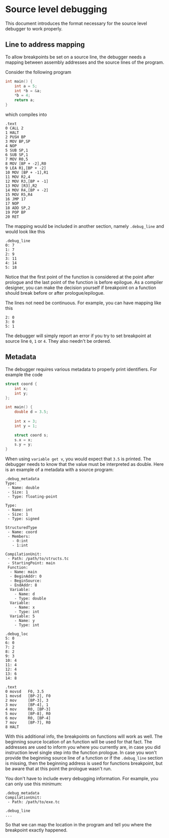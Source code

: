 # Source level debugging
This document introduces the format necessary for the source level debugger to work properly.

## Line to address mapping
To allow breakpoints be set on a source line, the debugger needs a mapping between assembly addresses
and the source lines of the program.

Consider the following program
```c
int main() {
    int a = 5;
    int *b = &a;
    *b = 4;
    return a;
}
```
which compiles into
```
.text
0 CALL 2
1 HALT
2 PUSH BP
3 MOV BP,SP
4 NOP
5 SUB SP,1
6 SUB SP,1
7 MOV R0,5
8 MOV [BP + -2],R0
9 LEA R1,[BP + -2]
10 MOV [BP + -1],R1
11 MOV R2,4
12 MOV R3,[BP + -1]
13 MOV [R3],R2
14 MOV R4,[BP + -2]
15 MOV R5,R4
16 JMP 17
17 NOP
18 ADD SP,2
19 POP BP
20 RET
```

The mapping would be included in another section, namely `.debug_line` and would look like this
```
.debug_line
0: 7
1: 7
2: 9
3: 11
4: 14
5: 18
```

Notice that the first point of the function is considered at the point after prologue and the last point
of the function is before epilogue. As a compiler designer, you can make the decision yourself if breakpoint
on a function should break before or after prologue/epilogue.

The lines not need be continuous. For example, you can have mapping like this
```
2: 0
3: 0
5: 1
```
The debugger will simply report an error if you try to set breakpoint at source line `0`, `1` or `4`.
They also needn't be ordered.

## Metadata
The debugger requires various metadata to properly print identifiers. For example the code
```c
struct coord {
    int x;
    int y;
};

int main() {
    double d = 3.5;
    
    int x = 3;
    int y = 1;

    struct coord s;
    s.x = x;
    s.y = y;
}
```
When using `variable get v`, you would expect that `3.5` is printed. The debugger needs to know that
the value must be interpreted as double. Here is an example of a metadata with a source program:

```
.debug_metadata
Type:
 - Name: double
 - Size: 1
 - Type: floating-point

Type:
 - Name: int
 - Size: 1
 - Type: signed

StructuredType
 - Name: coord
 - Members:
   - 0:int
   - 1:int

CompilationUnit:
 - Path: /path/to/structs.tc
 - StartingPoint: main
 Function:
  - Name: main
  - BeginAddr: 0
  - BeginSource: 
  - EndAddr: 8
  Variable:
    - Name: d
    - Type: double
  Variable:
    - Name: x
    - Type: int
  Variable: 5
    - Name: y
    - Type: int

.debug_loc
5: 0
6: 0
7: 2
8: 2
9: 3
10: 4
11: 4
12: 4
13: 6
14: 8

.text
0 movsd   F0, 3.5
1 movsd   [BP-2], F0
2 mov     [BP-3], 3
3 mov     [BP-4], 1
4 mov     R0, [BP-3]
5 mov     [BP-8], R0
6 mov     R0, [BP-4]
7 mov     [BP-7], R0
8 HALT
```

With this additional info, the breakpoints on functions will work as well.
The beginning source location of an function will be used for that fact.
The addresses are used to inform you where you currently are, in case
you did instruction level single step into the function prologue.
In case you won't provide the beginning source line of a function
or if the `.debug_line` section is missing, then the beginning address
is used for functions breakpoint, but be aware that at this point the
prologue wasn't run.

You don't have to include every debugging information. For example, you
can only use this minimum:
```
.debug_metadata
CompilationUnit:
 - Path: /path/to/exe.tc

.debug_line
...
```

So that we can map the location in the program and tell you where the
breakpoint exactly happened.
